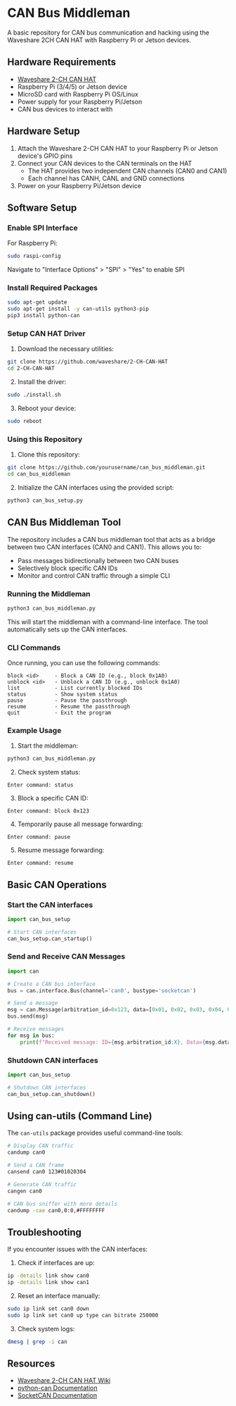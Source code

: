 # CAN Bus Middleman

A basic repository for CAN bus communication and hacking using the Waveshare 2CH CAN HAT with Raspberry Pi or Jetson devices.

## Hardware Requirements

- [Waveshare 2-CH CAN HAT](https://www.waveshare.com/2-ch-can-hat.htm)
- Raspberry Pi (3/4/5) or Jetson device
- MicroSD card with Raspberry Pi OS/Linux
- Power supply for your Raspberry Pi/Jetson
- CAN bus devices to interact with

## Hardware Setup

1. Attach the Waveshare 2-CH CAN HAT to your Raspberry Pi or Jetson device's GPIO pins
2. Connect your CAN devices to the CAN terminals on the HAT
   - The HAT provides two independent CAN channels (CAN0 and CAN1)
   - Each channel has CANH, CANL and GND connections
3. Power on your Raspberry Pi/Jetson device

## Software Setup

### Enable SPI Interface

For Raspberry Pi:
```bash
sudo raspi-config
```
Navigate to "Interface Options" > "SPI" > "Yes" to enable SPI

### Install Required Packages

```bash
sudo apt-get update
sudo apt-get install -y can-utils python3-pip
pip3 install python-can
```

### Setup CAN HAT Driver

1. Download the necessary utilities:
```bash
git clone https://github.com/waveshare/2-CH-CAN-HAT
cd 2-CH-CAN-HAT
```

2. Install the driver:
```bash
sudo ./install.sh
```

3. Reboot your device:
```bash
sudo reboot
```

### Using this Repository

1. Clone this repository:
```bash
git clone https://github.com/yourusername/can_bus_middleman.git
cd can_bus_middleman
```

2. Initialize the CAN interfaces using the provided script:
```bash
python3 can_bus_setup.py
```

## CAN Bus Middleman Tool

The repository includes a CAN bus middleman tool that acts as a bridge between two CAN interfaces (CAN0 and CAN1). This allows you to:

- Pass messages bidirectionally between two CAN buses
- Selectively block specific CAN IDs
- Monitor and control CAN traffic through a simple CLI

### Running the Middleman

```bash
python3 can_bus_middleman.py
```

This will start the middleman with a command-line interface. The tool automatically sets up the CAN interfaces.

### CLI Commands

Once running, you can use the following commands:

```
block <id>     - Block a CAN ID (e.g., block 0x1A0)
unblock <id>   - Unblock a CAN ID (e.g., unblock 0x1A0)
list           - List currently blocked IDs
status         - Show system status
pause          - Pause the passthrough
resume         - Resume the passthrough
quit           - Exit the program
```

### Example Usage

1. Start the middleman:
```bash
python3 can_bus_middleman.py
```

2. Check system status:
```
Enter command: status
```

3. Block a specific CAN ID:
```
Enter command: block 0x123
```

4. Temporarily pause all message forwarding:
```
Enter command: pause
```

5. Resume message forwarding:
```
Enter command: resume
```

## Basic CAN Operations

### Start the CAN interfaces

```python
import can_bus_setup

# Start CAN interfaces
can_bus_setup.can_startup()
```

### Send and Receive CAN Messages

```python
import can

# Create a CAN bus interface
bus = can.interface.Bus(channel='can0', bustype='socketcan')

# Send a message
msg = can.Message(arbitration_id=0x123, data=[0x01, 0x02, 0x03, 0x04, 0x05, 0x06, 0x07, 0x08], is_extended_id=False)
bus.send(msg)

# Receive messages
for msg in bus:
    print(f"Received message: ID={msg.arbitration_id:X}, Data={msg.data}")
```

### Shutdown CAN interfaces

```python
import can_bus_setup

# Shutdown CAN interfaces
can_bus_setup.can_shutdown()
```

## Using can-utils (Command Line)

The `can-utils` package provides useful command-line tools:

```bash
# Display CAN traffic
candump can0

# Send a CAN frame
cansend can0 123#01020304

# Generate CAN traffic
cangen can0

# CAN bus sniffer with more details
candump -cae can0,0:0,#FFFFFFFF
```

## Troubleshooting

If you encounter issues with the CAN interfaces:

1. Check if interfaces are up:
```bash
ip -details link show can0
ip -details link show can1
```

2. Reset an interface manually:
```bash
sudo ip link set can0 down
sudo ip link set can0 up type can bitrate 250000
```

3. Check system logs:
```bash
dmesg | grep -i can
```

## Resources

- [Waveshare 2-CH CAN HAT Wiki](https://www.waveshare.com/wiki/2-CH_CAN_HAT)
- [python-can Documentation](https://python-can.readthedocs.io/en/stable/)
- [SocketCAN Documentation](https://www.kernel.org/doc/html/latest/networking/can.html) 